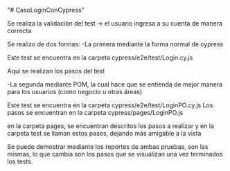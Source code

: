 "# CasoLoginConCypress" 

Se realiza la validación del test -> el usuario ingresa a su cuenta de manera correcta 

Se realizo de dos formas:
-La primera mediante la forma normal de cypress 

Este test se encuentra en la carpeta cypress/e2e/test/Login.cy.js

Aquí se realizan los pasos del test

-La segunda mediante POM, la cual hace que se entienda de mejor manera para los usuarios (como negocio u otras áreas)

Este test se encuentra en la carpeta cypress/e2e/test/LoginPO.cy.js
Los pasos se encuentran en la carpeta cypress/pages/LoginPO.js

en la carpeta pages, se encuentran descritos los pasos a realizar y en la carpeta test se llaman estos pasos, dejando más amigable a la vista

Se puede demostrar mediante los reportes de ambas pruebas, son las mismas, lo que cambia son los pasos que se visualizan una vez terminados los tests.